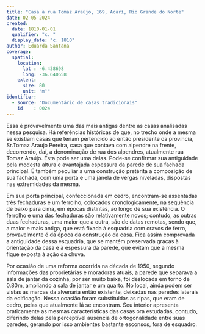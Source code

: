 ```yaml
---
title: "Casa à rua Tomaz Araújo, 169, Acarí, Rio Grande do Norte"
date: 02-05-2024
created:
  date: 1810-01-01
  qualifier: "c. "
  display_date: "c. 1810"
author: Eduarda Santana
coverage:
  spatial:
    location:
      lat : -6.438698
      long: -36.640658
    extent:
      size: 80
      unit: "m²"
identifier:
  - source: "Documentário de casas tradicionais"
    id    : 0024
---
```


Essa é provavelmente uma das mais antigas dentre as casas analisadas nessa pesquisa. Há referências históricas de que, no trecho onde a mesma se existiam casas que teriam pertencido ao então presidente da província, Sr.Tomaz Araujo Pereira, casa que contava com alpendre na frente, decorrendo, daí, a denominação de rua dos alpendres, atualmente rua Tomaz Araújo. Esta pode ser uma delas. Pode-se confirmar sua antiguidade pela modesta altura e avantajada espessura da parede de sua fachada principal. É também peculiar a uma construção pretérita a composição de sua fachada, com uma porta e uma janela de vergas niveladas, dispostas nas extremidades da mesma.

Em sua porta principal, confeccionada em cedro, encontram-se assentadas três fechaduras e um ferrolho, colocados cronologicamente, na sequência de baixo para cima, em épocas distintas, ao longo de sua existência. O ferrolho e uma das fechaduras são relativamente novos; contudo, as outras duas fechaduras, uma maior que a outra, são de datas remotas, sendo que, a maior e mais antiga, que está fixada à esquadria com cravos de ferro, provavelmente é da época da construção da casa. Fica assim comprovada a antiguidade dessa esquadria, que se mantém preservada graças à orientação da casa e à espessura da parede, que evitam que a mesma fique exposta à ação da chuva.

Por ocasião de uma reforma ocorrida na década de 1950, segundo informações das proprietárias e moradoras atuais, a parede que separava a sala de jantar da cozinha, por ser muito baixa, foi deslocada em torno de 0.80m, ampliando a sala de jantar e um quarto. No local, ainda podem ser vistas as marcas da alvenaria então existente, deixadas nas paredes laterais da edificação. Nessa ocasião foram substituidas as ripas, que eram de cedro, pelas que atualmente lá se encontram. Seu interior apresenta praticamente as mesmas características das casas ora estudadas, contudo, diferindo delas pela perceptível ausência de ortogonalidade entre suas paredes, gerando por isso ambientes bastante esconsos, fora de esquadro.
